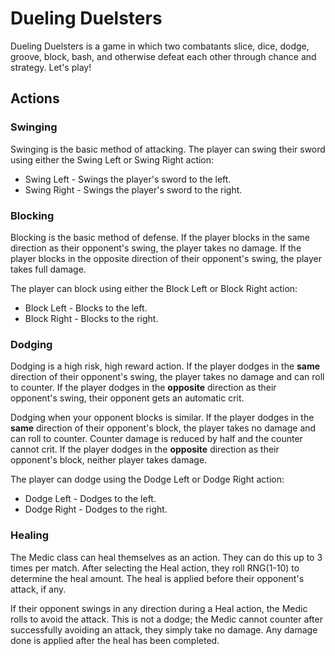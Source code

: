 # Dueling Duelsters

Dueling Duelsters is a game in which two combatants slice, dice, dodge, groove, block, bash, and otherwise defeat each other through chance and strategy. Let's play!

## Actions

### Swinging

Swinging is the basic method of attacking. The player can swing their sword using either the Swing Left or Swing Right action:

* Swing Left - Swings the player's sword to the left. 
* Swing Right - Swings the player's sword to the right.

### Blocking

Blocking is the basic method of defense. If the player blocks in the same direction as their opponent's swing, the player takes no damage. If the player blocks in the opposite direction of their opponent's swing, the player takes full damage. 

The player can block using either the Block Left or Block Right action:

* Block Left - Blocks to the left.
* Block Right - Blocks to the right.

### Dodging

Dodging is a high risk, high reward action. If the player dodges in the **same** direction of their opponent's swing, the player takes no damage and can roll to counter. If the player dodges in the **opposite** direction as their opponent's swing, their opponent gets an automatic crit.

Dodging when your opponent blocks is similar. If the player dodges in the **same** direction of their opponent's block, the player takes no damage and can roll to counter. Counter damage is reduced by half and the counter cannot crit. If the player dodges in the **opposite** direction as their opponent's block, neither player takes damage.

The player can dodge using the Dodge Left or Dodge Right action:

* Dodge Left - Dodges to the left.
* Dodge Right - Dodges to the right.

### Healing

The Medic class can heal themselves as an action. They can do this up to 3 times per match. After selecting the Heal action, they roll RNG(1-10) to determine the heal amount. The heal is applied before their opponent's attack, if any.

If their opponent swings in any direction during a Heal action, the Medic rolls to avoid the attack. This is not a dodge; the Medic cannot counter after successfully avoiding an attack, they simply take no damage. Any damage done is applied after the heal has been completed.